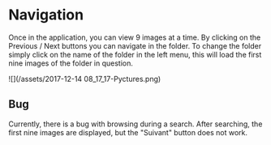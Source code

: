 # Navigation

Once in the application, you can view 9 images at a time.
By clicking on the Previous / Next buttons you can navigate in the folder.
To change the folder simply click on the name of the folder in the left menu, this will load the first nine images of the folder in question.


![](/assets/2017-12-14 08_17_17-Pyctures.png)

## Bug

Currently, there is a bug with browsing during a search. After searching, the first nine images are displayed, but the "Suivant" button does not work.